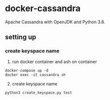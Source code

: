 # docker-cassandra

Apache Cassandra with OpenJDK and Python 3.8. 

## setting up

### create keyspace name

1. run docker container and ash on container

```$bash
docker-compose up -d
docker exec -it cassandra sh
```

2. create keyspace name

```$ash
python3 create_keyspace.py test
```
